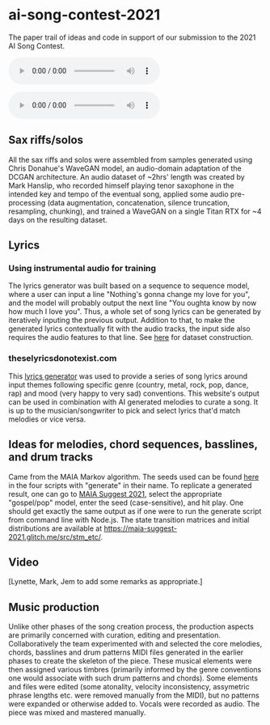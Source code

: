 # ai-song-contest-2021
The paper trail of ideas and code in support of our submission to the 2021 AI Song Contest.

![](https://github.com/mstrcyork/ai-song-contest-2021/blob/main/audio_clips/draft_chorus_sm.mp3)

<audio controls src="https://github.com/mstrcyork/ai-song-contest-2021/blob/main/audio_clips/draft_chorus_sm.mp3"></audio>

## Sax riffs/solos
All the sax riffs and solos were assembled from samples generated using Chris Donahue's WaveGAN model, an audio-domain adaptation of the DCGAN architecture. An audio dataset of ~2hrs' length was created by Mark Hanslip, who recorded himself playing tenor saxophone in the intended key and tempo of the eventual song, applied some audio pre-processing (data augmentation, concatenation, silence truncation, resampling, chunking), and trained a WaveGAN on a single Titan RTX for ~4 days on the resulting dataset. 

## Lyrics

### Using instrumental audio for training
The lyrics generator was built based on a sequence to sequence model, where a user can input a line "Nothing's gonna change my love for you", and the model will probably output the next line "You oughta know by now how much I love you". Thus, a whole set of song lyrics can be generated by iteratively inputing the previous output. Addition to that, to make the generated lyrics contextually fit with the audio tracks, the input side also requires the audio features to that line. See [here](https://github.com/mstrcyork/ai-song-contest-2021/blob/main/conversations/agenda_and_convo_20210422.md) for dataset construction.

### theselyricsdonotexist.com
This [lyrics generator](https://theselyricsdonotexist.com/) was used to provide a series of song lyrics around input themes following specific genre (country, metal, rock, pop, dance, rap) and mood (very happy to very sad) conventions. This website's output can be used in combination with AI generated melodies to curate a song. It is up to the musician/songwriter to pick and select lyrics that'd match melodies or vice versa. 

## Ideas for melodies, chord sequences, basslines, and drum tracks
Came from the MAIA Markov algorithm. The seeds used can be found [here](https://github.com/mstrcyork/ai-song-contest-2021/tree/main/algorithms/run_maia_markov) in the four scripts with "generate" in their name. To replicate a generated result, one can go to [MAIA Suggest 2021](https://maia-suggest-2021.glitch.me), select the appropriate "gospel/pop" model, enter the seed (case-sensitive), and hit play. One should get exactly the same output as if one were to run the generate script from command line with Node.js. The state transition matrices and initial distributions are available at https://maia-suggest-2021.glitch.me/src/stm_etc/.

## Video
[Lynette, Mark, Jem to add some remarks as appropriate.]


## Music production
Unlike other phases of the song creation process, the production aspects are primarily concerned with curation, editing and presentation. Collaboratively the team experimented with and selected the core melodies, chords, basslines and drum patterns MIDI files generated in the earlier phases to create the skeleton of the piece. These musical elements were then assigned various timbres (primarily informed by the genre conventions one would associate with such drum patterns and chords). Some elements and files were edited (some atonality, velocity inconsistency, assymetric phrase lengths etc. were removed manually from the MIDI), but no patterns were expanded or otherwise added to. Vocals were recorded as audio. The piece was mixed and mastered manually.
